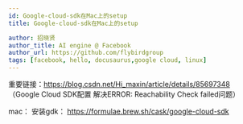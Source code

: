 ```yaml
---
id: Google-cloud-sdk在Mac上的setup
title: Google-cloud-sdk在Mac上的setup

author: 招晓贤
author_title: AI engine @ Facebook
author_url: https://github.com/flybirdgroup
tags: [facebook, hello, docusaurus,google cloud, linux]
---
```

重要链接：https://blog.csdn.net/Hi_maxin/article/details/85697348
（Google Cloud SDK配置 解决ERROR: Reachability Check failed问题）

mac： 安装gdk： https://formulae.brew.sh/cask/google-cloud-sdk
